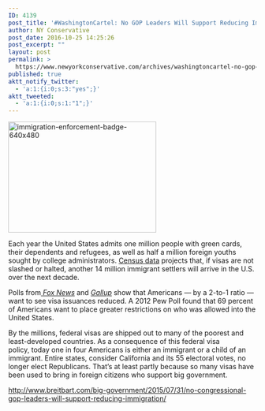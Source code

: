 ```yaml
---
ID: 4139
post_title: '#WashingtonCartel: No GOP Leaders Will Support Reducing Immigration #MakeAmericaGreatAgain'
author: NY Conservative
post_date: 2016-10-25 14:25:26
post_excerpt: ""
layout: post
permalink: >
  https://www.newyorkconservative.com/archives/washingtoncartel-no-gop-leaders-will-support-reducing-immigration-makeamericagreatagain/
published: true
aktt_notify_twitter:
  - 'a:1:{i:0;s:3:"yes";}'
aktt_tweeted:
  - 'a:1:{i:0;s:1:"1";}'
---
```

<a href="https://www.newyorkconservative.com/wp-content/uploads/2015/07/immigration-enforcement-badge-640x480.jpg"><img class="alignnone size-medium wp-image-3526" src="https://www.newyorkconservative.com/wp-content/uploads/2015/07/immigration-enforcement-badge-640x480-300x225.jpg" alt="immigration-enforcement-badge-640x480" width="300" height="225" /></a>

Each year the United States admits one million people with green cards, their dependents and refugees, as well as half a million foreign youths sought by college administrators. <a href="http://www.breitbart.com/big-government/2015/07/15/new-immigration-wave-coming-census-bureau-predicts-1-24-million-more-immigrants-to-enter-usa-in-2015/">Census data</a> projects that, if visas are not slashed or halted, another 14 million immigrant settlers will arrive in the U.S. over the next decade.

Polls from<a href="http://www.foxnews.com/politics/2013/04/23/fox-news-poll-majority-says-legal-immigration-should-be-reduced/"> <em>Fox News</em></a> and <a href="http://www.gallup.com/poll/171962/decrease-immigration-increase.aspx"><em>Gallup</em></a> show that Americans — by a 2-to-1 ratio — want to see visa issuances reduced. A 2012 Pew Poll found that 69 percent of Americans want to place greater restrictions on who was allowed into the United States.

By the millions, federal visas are shipped out to many of the poorest and least-developed countries. As a consequence of this federal visa policy, today one in four Americans is either an immigrant or a child of an immigrant. Entire states, consider California and its 55 electoral votes, no longer elect Republicans. That’s at least partly because so many visas have been used to bring in foreign citizens who support big government.

<a href="http://www.breitbart.com/big-government/2015/07/31/no-congressional-gop-leaders-will-support-reducing-immigration/">http://www.breitbart.com/big-government/2015/07/31/no-congressional-gop-leaders-will-support-reducing-immigration/</a>

&nbsp;